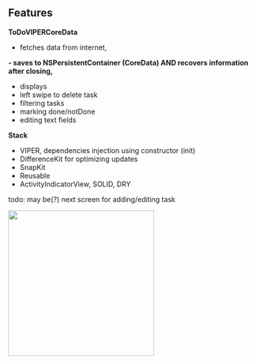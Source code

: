## Features

**ToDoVIPERCoreData** 
- fetches data from internet,
  
**- saves to NSPersistentContainer (CoreData) AND recovers information after closing,**
- displays
- left swipe to delete task
- filtering tasks
- marking done/notDone
- editing text fields

**Stack**
- VIPER, dependencies injection using constructor (init)
- DifferenceKit for optimizing updates
- SnapKit
- Reusable
- ActivityIndicatorView, SOLID, DRY

todo: may be(?) next screen for adding/editing task 


<img src="https://github.com/user-attachments/assets/c0a65563-ee82-4b5a-906c-6b1cc6e38351" width="295"> 
